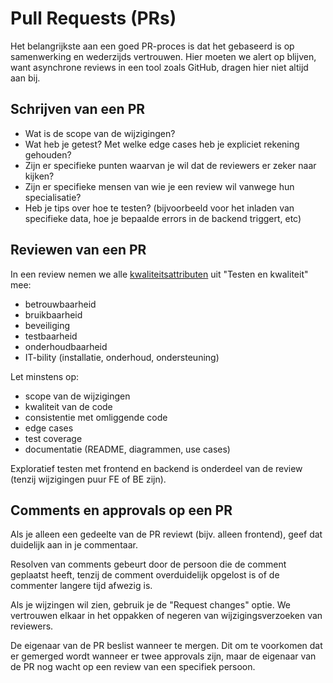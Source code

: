 # Pull Requests (PRs)

Het belangrijkste aan een goed PR-proces is dat het gebaseerd is op samenwerking en wederzijds vertrouwen. Hier moeten we alert op blijven, want asynchrone reviews in een tool zoals GitHub, dragen hier niet altijd aan bij.


## Schrijven van een PR

- Wat is de scope van de wijzigingen?
- Wat heb je getest? Met welke edge cases heb je expliciet rekening gehouden?
- Zijn er specifieke punten waarvan je wil dat de reviewers er zeker naar kijken?
- Zijn er specifieke mensen van wie je een review wil vanwege hun specialisatie?
- Heb je tips over hoe te testen? (bijvoorbeeld voor het inladen van specifieke data, hoe je bepaalde errors in de backend triggert, etc)


## Reviewen van een PR

In een review nemen we alle [kwaliteitsattributen](/documentatie/ontwikkelproces/testen-en-kwaliteit.md#kwaliteitsattributen) uit "Testen en kwaliteit" mee:
- betrouwbaarheid
- bruikbaarheid
- beveiliging
- testbaarheid
- onderhoudbaarheid
- IT-bility (installatie, onderhoud, ondersteuning)

Let minstens op:
- scope van de wijzigingen
- kwaliteit van de code
- consistentie met omliggende code
- edge cases
- test coverage
- documentatie (README, diagrammen, use cases)

Exploratief testen met frontend en backend is onderdeel van de review (tenzij wijzigingen puur FE of BE zijn).


## Comments en approvals op een PR

Als je alleen een gedeelte van de PR reviewt (bijv. alleen frontend), geef dat duidelijk aan in je commentaar.

Resolven van comments gebeurt door de persoon die de comment geplaatst heeft, tenzij de comment overduidelijk opgelost is of de commenter langere tijd afwezig is.

Als je wijzingen wil zien, gebruik je de "Request changes" optie. We vertrouwen elkaar in het oppakken of negeren van wijzigingsverzoeken van reviewers.

De eigenaar van de PR beslist wanneer te mergen. Dit om te voorkomen dat er gemerged wordt wanneer er twee approvals zijn, maar de eigenaar van de PR nog wacht op een review van een specifiek persoon.
